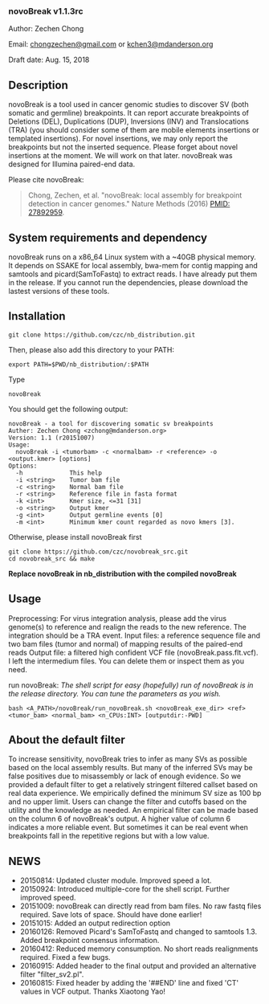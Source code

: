 ### novoBreak v1.1.3rc

Author: Zechen Chong

Email: chongzechen@gmail.com or kchen3@mdanderson.org

Draft date: Aug. 15, 2018

## Description

novoBreak is a tool used in cancer genomic studies to discover SV (both somatic and germline)
breakpoints. It can report accurate breakpoints of Deletions (DEL), Duplications (DUP), Inversions (INV) and
Translocations (TRA) (you should consider some of them are mobile elements insertions or templated
insertions). For novel insertions, we may only report the breakpoints but not the inserted
sequence. Please forget about novel insertions at the moment. We will work on that later. novoBreak
was designed for Illumina paired-end data.

Please cite novoBreak:
> Chong, Zechen, et al. "novoBreak: local assembly for breakpoint detection in cancer genomes." Nature Methods (2016) [PMID: 27892959](https://www.nature.com/nmeth/journal/v14/n1/full/nmeth.4084.html).	


## System requirements and dependency

novoBreak runs on a x86_64 Linux system with a ~40GB physical memory. It depends on SSAKE
for local assembly, bwa-mem for contig mapping and samtools and picard(SamToFastq) to extract
reads. I have already put them in the release. If you cannot run the dependencies, please download
the lastest versions of these tools.

## Installation

```
git clone https://github.com/czc/nb_distribution.git
```
Then, please also add this directory to your PATH:
```
export PATH=$PWD/nb_distribution/:$PATH
```
Type
```
novoBreak
```
You should get the following output:

```
novoBreak - a tool for discovering somatic sv breakpoints
Auther: Zechen Chong <zchong@mdanderson.org>
Version: 1.1 (r20151007)
Usage:
  novoBreak -i <tumorbam> -c <normalbam> -r <reference> -o <output.kmer> [options]
Options:
  -h             This help
  -i <string>    Tumor bam file
  -c <string>    Normal bam file
  -r <string>    Reference file in fasta format
  -k <int>       Kmer size, <=31 [31]
  -o <string>    Output kmer
  -g <int>       Output germline events [0]
  -m <int>       Minimum kmer count regarded as novo kmers [3].
```

Otherwise, please install novoBreak first
```
git clone https://github.com/czc/novobreak_src.git
cd novobreak_src && make
```
**Replace novoBreak in nb_distribution with the compiled novoBreak**


## Usage

Preprocessing: For virus integration analysis, please add the virus genome(s) to reference and realign the reads to the 
              new reference. The integration should be a TRA event.
Input files: a reference sequence file and two bam files (tumor and normal) of mapping results of
			 the paired-end reads
Output file: a filtered high confident VCF file (novoBreak.pass.flt.vcf). I left the intermedium
             files. You can delete them or inspect them as you need.

run novoBreak:
*The shell script for easy (hopefully) run of novoBreak is in the release directory. You can tune the
parameters as you wish.*
```
bash <A_PATH>/novoBreak/run_novoBreak.sh <novoBreak_exe_dir> <ref> <tumor_bam> <normal_bam> <n_CPUs:INT> [outputdir:-PWD]
```

## About the default filter

To increase sensitivity, novoBreak tries to infer as many SVs as possible based on the local assembly results. But many of the inferred
SVs may be false positives due to misassembly or lack of enough evidence. So we provided a default filter to get a relatively stringent
filtered callset based on real data experience. We empirically defined the minimum SV size as 100 bp and no upper limit. Users can change
the filter and cutoffs based on the utility and the knowledge as needed. An empirical filter can be made based on the column 6 of novoBreak's
output. A higher value of column 6 indicates a more reliable event. But sometimes it can be real event when breakpoints fall in the repetitive
regions but with a low value.

## NEWS

* 20150814: Updated cluster module. Improved speed a lot. 
* 20150924: Introduced multiple-core for the shell script. Further improved speed. 
* 20151009: novoBreak can directly read from bam files. No raw fastq files required. Save lots of space. Should have done earlier!
* 20151015: Added an output redirection option
* 20160126: Removed Picard's SamToFastq and changed to samtools 1.3. Added breakpoint consensus information.
* 20160412: Reduced memory consumption. No short reads realignments required. Fixed a few bugs.
* 20160915: Added header to the final output and provided an alternative filter "filter_sv2.pl".
* 20160815: Fixed header by adding the '##END' line and fixed 'CT' values in VCF output. Thanks Xiaotong Yao!
